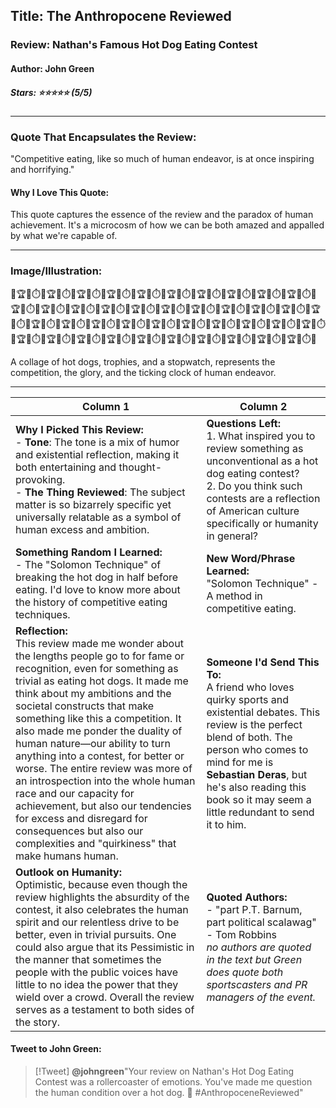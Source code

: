 ## Title: The Anthropocene Reviewed
### Review: Nathan's Famous Hot Dog Eating Contest
#### Author: John Green
##### Stars: ⭐⭐⭐⭐⭐ (5/5)

---
### Quote That Encapsulates the Review:
"Competitive eating, like so much of human endeavor, is at once inspiring and horrifying."
#### Why I Love This Quote:
This quote captures the essence of the review and the paradox of human achievement. It's a microcosm of how we can be both amazed and appalled by what we're capable of.

---
### Image/Illustration:
🌭🏆🌭⏱️🌭🏆🌭⏱️🌭🏆🌭⏱️🌭🏆🌭⏱️🌭🏆🌭⏱️🌭🏆🌭⏱️🌭🏆🌭⏱️🌭🏆🌭⏱️🌭🏆🌭⏱️🌭🏆🌭⏱️🌭🏆🌭⏱️🌭🏆🌭⏱️🌭🏆🌭⏱️🌭🏆🌭⏱️🌭🏆🌭⏱️🌭🏆🌭⏱️🌭🏆🌭⏱️🌭🏆🌭⏱️🌭🏆🌭⏱️🌭🏆🌭⏱️🌭🏆🌭⏱️🌭🏆🌭⏱️🌭🏆🌭⏱️🌭🏆🌭⏱️🌭🏆🌭⏱️🌭🏆🌭⏱️🌭🏆🌭⏱️🌭🏆🌭⏱️🌭🏆🌭⏱️🌭🏆🌭⏱️🌭🏆🌭⏱️🌭🏆🌭⏱️🌭🏆🌭⏱️🌭🏆🌭⏱️🌭🏆🌭⏱️🌭🏆🌭⏱️🌭🏆🌭⏱️🌭🏆🌭⏱️🌭🏆🌭⏱️🌭🏆🌭⏱️🌭🏆🌭⏱️🌭

A collage of hot dogs, trophies, and a stopwatch, represents the competition, the glory, and the ticking clock of human endeavor.

---

| Column 1                                                                                                                                                                                                                                                                                                                                                                                                                                                                                                                                                                                                                                    | Column 2                                                                                                                                                                                                                                                                                 |
| ------------------------------------------------------------------------------------------------------------------------------------------------------------------------------------------------------------------------------------------------------------------------------------------------------------------------------------------------------------------------------------------------------------------------------------------------------------------------------------------------------------------------------------------------------------------------------------------------------------------------------------------- | ---------------------------------------------------------------------------------------------------------------------------------------------------------------------------------------------------------------------------------------------------------------------------------------- |
| __Why I Picked This Review:__ <br> - **Tone**: The tone is a mix of humor and existential reflection, making it both entertaining and thought-provoking. <br> - **The Thing Reviewed**: The subject matter is so bizarrely specific yet universally relatable as a symbol of human excess and ambition.                                                                                                                                                                                                                                                                                                                                     | __Questions Left:__ <br> 1. What inspired you to review something as unconventional as a hot dog eating contest? <br> 2. Do you think such contests are a reflection of American culture specifically or humanity in general?                                                            |
| __Something Random I Learned:__ <br> - The "Solomon Technique" of breaking the hot dog in half before eating. I'd love to know more about the history of competitive eating techniques.                                                                                                                                                                                                                                                                                                                                                                                                                                                     | __New Word/Phrase Learned:__ <br>  "Solomon Technique" - A method in competitive eating.                                                                                                                                                                                                 | 
| __Reflection:__ <br> This review made me wonder about the lengths people go to for fame or recognition, even for something as trivial as eating hot dogs. It made me think about my ambitions and the societal constructs that make something like this a competition. It also made me ponder the duality of human nature—our ability to turn anything into a contest, for better or worse. The entire review was more of an introspection into the whole human race and our capacity for achievement, but also our tendencies for excess and disregard for consequences but also our complexities and "quirkiness" that make humans human. | __Someone I'd Send This To:__ <br>  A friend who loves quirky sports and existential debates. This review is the perfect blend of both. The person who comes to mind for me is __Sebastian Deras__, but he's also reading this book so it may seem a little redundant to send it to him. |
| __Outlook on Humanity:__ <br> Optimistic, because even though the review highlights the absurdity of the contest, it also celebrates the human spirit and our relentless drive to be better, even in trivial pursuits. One could also argue that its Pessimistic in the manner that sometimes the people with the public voices have little to no idea the power that they wield over a crowd. Overall the review serves as a testament to both sides of the story.                                                                                                                                                                         | __Quoted Authors:__ <br> - "part P.T. Barnum, part political scalawag" - Tom Robbins <br> _no authors are quoted in the text but Green does quote both sportscasters and PR managers of the event._                                                                                      |
#### Tweet to John Green:
> [!Tweet] 
> __@johngreen__"Your review on Nathan's Hot Dog Eating Contest was a rollercoaster of emotions. You've made me question the human condition over a hot dog. 🌭 #AnthropoceneReviewed"
